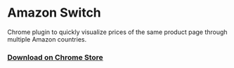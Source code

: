 # Amazon Switch

Chrome plugin to quickly visualize prices of the same product page through multiple Amazon countries. 

### [Download on Chrome Store](https://chrome.google.com/webstore/detail/amazonswitch/ajmnpffielghjhcbdgoodobnajefbgpo)
